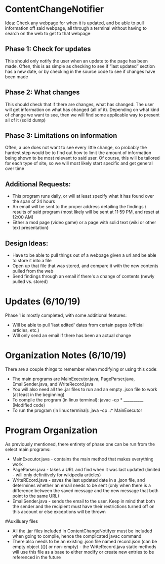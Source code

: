 # ContentChangeNotifier
Idea: Check any webpage for when it is updated, and be able to pull information off said webpage, all through a terminal without having to search on the web to get to that webpage

## Phase 1: Check for updates
This should only notify the user when an update to the page has been made. Often, this is as simple as checking to see if “last updated” section has a new date, or by checking in the source code to see if changes have been made

## Phase 2: What changes
This should check that if there are changes, what has changed. The user will get information on what has changed (all of it). Depending on what kind of change we want to see, then we will find some applicable way to present all of it (solid dump)

## Phase 3: Limitations on information
Often, a use does not want to see every little change, so probably the hardest step would be to find out how to limit the amount of information being shown to be most relevant to said user. Of course, this will be tailored for each type of site, so we will most likely start specific and get general over time

## Additional Requests:
* This program runs daily, or will at least specify what it has found over the span of 24 hours
* An email will be sent to the proper address detailing the findings / results of said program (most likely will be sent at 11:59 PM, and reset at 12:00 AM)
* Either a mod page (video game) or a page with solid text (wiki or other text presentation)

## Design Ideas:
* Have to be able to pull things out of a webpage given a url and be able to store it into a file
* Open up that file that was stored, and compare it with the new contents pulled from the web
* Send findings through an email if there's a change of contents (newly pulled vs. stored)

# Updates (6/10/19)
Phase 1 is mostly completed, with some additional features:
* Will be able to pull 'last edited' dates from certain pages (official articles, etc.)
* Will only send an email if there has been an actual change

# Organization Notes (6/10/19)
There are a couple things to remember when modifying or using this code:
* The main programs are MainExecutor.java, PageParser.java, EmailSender.java, and WriteRecord.java
* You will also need all the .jar files to run and an empty .json file to work (at least in the beginning)
* To compile the program (in linux terminal): javac -cp \* __________ (Modified code)
* To run the program (in linux terminal): java -cp .:\* MainExecutor

# Program Organization
As previously mentioned, there entirety of phase one can be run from the select main programs:
* MainExecutor.java - contains the main method that makes everything work
* PageParser.java - takes a URL and find when it was last updated (limited - will only definitively for wikipedia articles)
* WriteREcord.java - saves the last updated date in a .json file, and determines whether an email needs to be sent (only when there is a difference between the saved message and the new message that both point to the same URL)
* EmailSender.java - sends the email to the user. Keep in mind that both the sender and the recipient must have their restrictions turned off on this account or else exceptions will be thrown

#Auxilluary files
* All the .jar files included in ContentChangeNotifyer must be included when going to compile, hence the complicated javac command
* There also needs to be an existing .json file named record.json (can be empty object [{}] or non-empty) - the WriteRecord.java static methods will use this file as a base to either modify or create new entries to be referenced in the future



